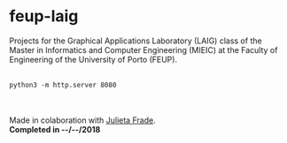 # feup-laig
Projects for the Graphical Applications Laboratory (LAIG) class of the Master in Informatics and Computer Engineering (MIEIC) at the Faculty of Engineering of the University of Porto (FEUP).
<br><br>
```
python3 -m http.server 8080
```
<br><br>
Made in colaboration with [Julieta Frade](https://github.com/julietafrade97).<br>
**Completed in --/--/2018**
